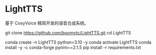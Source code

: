 # LightTTS
基于 CosyVoice 精简开发的语音合成系统。


git clone https://github.com/boomytc/LightTTS.git
cd LightTTS

conda create -n LightTTS python=3.10 -y
conda activate LightTTS
conda install -y -c conda-forge pynini==2.1.5
pip install -r requirements.txt
